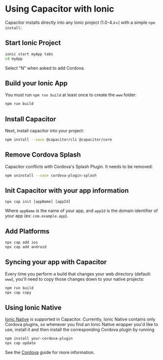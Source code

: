 # Using Capacitor with Ionic

Capacitor installs directly into any Ionic project (1.0-4.x+) with a simple `npm install`:

## Start Ionic Project

```bash
ionic start myApp tabs
cd myApp
```

Select "N" when asked to add Cordova.

## Build your Ionic App

You must run `npm run build` at least once to create the `www` folder:

```bash
npm run build
```

## Install Capacitor

Next, install capacitor into your project:

```bash
npm install --save @capacitor/cli @capacitor/core
```

## Remove Cordova Splash

Capacitor conflicts with Cordova's Splash Plugin. It needs to be removed:

```bash
npm uninstall --save cordova-plugin-splash
```

## Init Capacitor with your app information

```
npx cap init [appName] [appId]
```

Where `appName` is the name of your app, and `appId` is the domain identifier of your app (ex: `com.example.app`).

## Add Platforms

```bash
npx cap add ios
npx cap add android
```

## Syncing your app with Capacitor

Every time you perform a build that changes your web directory (default: `www`), you'll need to copy those changes down to your native projects:

```bash
npm run build
npx cap copy
```

## Using Ionic Native

[Ionic Native](https://ionicframework.com/docs/native/) is supported in Capacitor. Currently, Ionic Native contains only Cordova plugins, so whenever you find an Ionic Native wrapper you'd like to use, install it and then install the corresponding Cordova plugin by running

```bash
npm install your-cordova-plugin
npx cap update
```

See the [Cordova](../../basics/cordova/) guide for more information.
